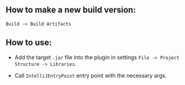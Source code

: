 How to make a new build version:
----
`Build -> Build Artifacts`

How to use:
---
- Add the target `.jar` file into the plugin in settings `File -> Project Structure -> Libraries`.

- Call `IntelliJEntryPoint` entry point with the necessary args.